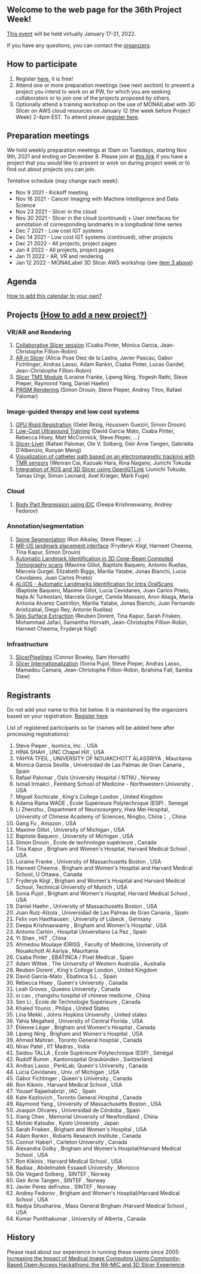 ## Welcome to the web page for the 36th Project Week!

[This event](https://projectweek.na-mic.org/PW36_2022_Virtual/) will be held virtually January 17-21, 2022. 

If you have any questions, you can contact the [organizers](../README.md#who-to-contact).

## How to participate
1. Register [here](https://forms.gle/1zE3pDs59sJ4ENP96), it is free!
2. Attend one or more preparation meetings (see next section) to present a project you intend to work on at PW, for which you are seeking collaborators or to join one of the projects proposed by others.
3. Optionally attend a training workshop on the use of MONAILabel with 3D Slicer on AWS cloud resources on January 12 (the week before Project Week) 2-4pm EST.  To attend please [register here](https://forms.gle/sekN29otUGDrVALF6).

## Preparation meetings
We hold weekly preparation meetings at 10am on Tuesdays, starting Nov 9th, 2021 and ending on December 8. Please join at [this link](https://etsmtl.zoom.us/j/86211702920?pwd=TEl0ZTFDam90WVN5bjZhR05kNVRVZz09) if you have a project that you would like to present or work on during project week or to find out about projects you can join.

Tentative schedule (may change each week):
* Nov 9 2021 - Kickoff meeting
* Nov 16 2021 - Cancer Imaging with Machine Intelligence and Data Science
* Nov 23 2021 - Slicer in the cloud
* Nov 30 2021 - Slicer in the cloud (continued) + User interfaces for annotation of corresponding landmarks in a longitudinal time series
* Dec 7 2021 - Low cost IGT systems
* Dec 14 2021 - Low cost IGT systems (continued), other projects
* Dec 21 2022 - All projects, project pages
* Jan 4 2022 - All projects, project pages
* Jan 11 2022 - AR, VR and rendering
* Jan 12 2022 - MONAILabel 3D Slicer AWS workshop (see [item 3 above](#how-to-participate))

##  Agenda

<div id="calendar-container">
</div>

<!--
Adapted from https://stackoverflow.com/questions/31821974/support-user-time-zone-in-embedded-google-calendar
-->
<script src="https://cdnjs.cloudflare.com/ajax/libs/jstimezonedetect/1.0.7/jstz.min.js" integrity="sha512-pZ0i46J1zsMwPd2NQZ4IaL427jXE2RVHMk3uv/wPTNlBVp9AbB1L65/4YdrXRPLEmyZCkY9qYOOsQp44V4orHg==" crossorigin="anonymous"></script>

<!--
<iframe id="calendar-container" src="https://calendar.google.com/calendar/embed?src=kitware.com_sb07i171olac9aavh46ir495c4%40group.calendar.google.com&ctz=Atlantic&mode=WEEK&dates=20210628%2f20210702" style="border: 0" width="800" height="600" frameborder="0" scrolling="no"></iframe>
-->
<script type="text/javascript">
  var timezone = jstz.determine();
  var iframe_src = 'https://calendar.google.com/calendar/embed?src=kitware.com_sb07i171olac9aavh46ir495c4%40group.calendar.google.com&mode=WEEK&dates=20220117%2f20220121&ctz=' + timezone.name()
  var iframe_html = '<iframe src="' + iframe_src + 'style="border: 0" width="800" height="600" frameborder="0" scrolling="no"></iframe>'
  document.getElementById('calendar-container').innerHTML = iframe_html;
</script>

[How to add this calendar to your own?](../common/Calendar.md)

## Projects [(How to add a new project?)](Projects/README.md)
    
### VR/AR and Rendering    
1. [Collaborative Slicer session](Projects/SlicerCollaboration/README.md) (Csaba Pinter, Mónica Garcia, Jean-Christophe Fillion-Robin)
2. [AR in Slicer](https://github.com/NA-MIC/ProjectWeek/tree/master/PW36_2022_Virtual/Projects/AR%20in%20Slicer) (Alicia Pose Díez de la Lastra, Javier Pascau, Gabor Fichtinger, Andras Lasso, Adam Rankin, Csaba Pinter, Lucas Gandel, Jean-Christophe Fillion-Robin)
3. [Slicer TMS Module](Projects/SlicerTMS_Module/README.md) (Loraine Franke, Lipeng Ning, Yogesh Rathi, Steve Pieper, Raymond Yang, Daniel Haehn)
4. [PRISM Rendering](Projects/PRISMRendering/Readme.md) (Simon Drouin, Steve Pieper, Andrey Titov, Rafael Palomar)
    
### Image-guided therapy and low cost systems   
1. [GPU Rigid Registration](Projects/GPURigidRegistration/Readme.md) (Gelel Rezig, Houssem Gueziri, Simon Drouin)
2. [Low-Cost Ultrasound Training](Projects/LowCostUltrasoundTraining/README.md) (David Garcia Mato, Csaba Pinter, Rebecca Hisey, Matt McCormick, Steve Pieper, ...)
3. [Slicer-Liver](Projects/SlicerLiver/README.md) (Rafael Palomar, Ole V. Solberg, Geir Arne Tangen, Gabriella D'Albenzio, Ruoyan Meng)
4. [Visualization of catheter path based on an electromagnetic tracking with TMR sensors](Projects/TMRCatheterNavigation/README.md) (Wenran Cai, Kazuaki Hara, Rina Nagano, Junichi Tokuda
5. [Integration of ROS and 3D Slicer using OpenIGTLink](Projects/ROS-MED/README.md) (Junichi Tokuda, Tamas Ungi, Simon Leonard, Axel Krieger, Mark Fuge)
   
### Cloud
1. [Body Part Regression using IDC](Projects/IDCBodyPartRegression/README.md) (Deepa Krishnaswamy, Andrey Fedorov)
   
### Annotation/segmentation
1. [Spine Segmentation](Projects/SpineSegmentation/README.md) (Ron Alkalay, Steve Pieper, ...)
1. [MR-US landmark placement interface](Projects/AnnotationMR-US/Readme.md) (Fryderyk Kögl, Harneet Cheema, Tina Kapur, Simon Drouin)
1. [Automatic Landmark Identification in 3D Cone-Beam Computed Tomography scans](Projects/ALICBCT/README.md) (Maxime Gillot, Baptiste Baquero, Antonio Ruellas, Marcela Gurgel, Elizabeth Biggs, Marilia Yatabe, Jonas Bianchi, Lucia Cevidanes, Juan Carlos Prieto)
1. [ALIIOS - Automatic Landmarks Identification for Intra OralScans](Projects/ALIDDM/README.md) (Baptiste Baquero, Maxime Gillot, Lucia Cevidanes, Juan Carlos Prieto, Najla Al Turkestani, Marcela Gurgel, Camila Massaro, Aron Aliaga, Maria Antonia Alvarez Castrillon, Marilia Yatabe, Jonas Bianchi, Juan Fernando Aristizabal, Diego Rey, Antonio Ruellas)
1. [Skin Surface Extraction](Projects/SkinSegmentation/README.md) (Reuben Dorent, Tina Kapur, Sarah Frisken, Mohammad Jafari, Samantha Horvath, Jean-Christophe Fillion-Robin, Harneet Cheema, Fryderyk Kögl)


### Infrastructure
1. [SlicerPipelines](Projects/SlicerPipelines/README.md) (Connor Bowley, Sam Horvath)
1. [Slicer Internationalization](Projects/SlicerInternationalization/README.md) (Sonia Pujol, Steve Pieper, Andras Lasso, Mamadou Camara,  Jean-Christophe Fillion-Robin, Ibrahima Fall, Samba Diaw) 

## Registrants

Do not add your name to this list below. It is maintained by the organizers based on your registration. [Register here](https://forms.gle/1zE3pDs59sJ4ENP96).

List of registered participants so far (names will be added here after processing registrations):
    
1.	Steve Pieper	,	Isomics, Inc.	,	USA
1.	HINA SHAH	,	UNC Chapel Hill	,	USA
1.	YAHYA TFEIL	,	UNIVERSITY OF NOUAKCHOTT ALASSRIYA	,	Mauritania
1.	Monica García Sevilla	,	Universidad de Las Palmas de Gran Canaria	,	Spain
1.	Rafael Palomar	,	Oslo University Hospital / NTNU	,	Norway
1.	Ismail Irmakci	,	Feinberg School of Medicine - Northwestern University	,	USA
1.	Miguel Xochicale	,	King's College London	,	United Kingdom
1.	Adama Rama WADE	,	École Supérieure Polytechnique (ESP)	,	Senegal
1.	Li Zhenzhu	,	Department of Neursosurgery, Hwa Mei Hospital, University of Chinese Academy of Sciences, Ningbo, China；	,	China
1.	Gang Fu	,	Amazon	,	USA
1.	Maxime Gillot	,	University of Michigan	,	USA
1.	Baptiste Baquero	,	University of Michigan	,	USA
1.	Simon Drouin	,	École de technologie supérieure	,	Canada
1.	Tina Kapur	,	Brigham and Women's Hospital, Harvard Medical School	,	USA
1.	Loraine Franke	,	University of Massachusetts Boston	,	USA
1.	Harneet Cheema 	,	Brigham and Women's Hospital and Harvard Medical School, U Ottawa	,	Canada
1.	Fryderyk Kögl	,	Brigham and Women's Hospital and Harvard Medical School, Technical University of Munich	,	USA
1.	Sonia Pujol	,	Brigham and Women's Hospital,  Harvard Medical School	,	USA
1.	Daniel Haehn	,	University of Massachusetts Boston	,	USA
1.	Juan Ruiz-Alzola	,	Universidad de Las Palmas de Gran Canaria	,	Spain
1.	Felix von Haxthausen	,	University of Lübeck	,	Germany
1.	Deepa Krishnaswamy	,	Brigham and Women's Hospital	,	USA
1.	Antonio Cartón	,	Hospital Universitario La Paz	,	Spain
1.	Yi Shen	,	HIT	,	China
1.	Ahmedou Moulaye IDRISS	,	Faculty of Medicine, University of Nouakchott Al Asriya	,	Mauritania
1.	Csaba Pinter	,	EBATINCA / Pixel Medical	,	Spain
1.	Adam Wittek	,	The University of Western Australia	,	Australia
1.	Reuben Dorent	,	King's College London	,	United Kingdom
1.	David García-Mato	,	Ebatinca S.L.	,	Spain
1.	Rebecca Hisey	,	Queen's University	,	Canada
1.	Leah Groves	,	Queens University 	,	Canada
1.	xi cao	,	changshu hospital of chinese medicine	,	China
1.	Sen Li	,	École de Technologie Supérieure	,	Canada
1.	Khaled Younis 	,	Philips 	,	United States 
1.	Lina Mekki	,	Johns Hopkins University	,	United states
1.	Yahia Megahed	,	University of Central Florida	,	USA
1.	Étienne Léger	,	Brigham and Women's Hospital	,	Canada
1.	Lipeng Ning	,	Brigham and Women's Hospital	,	USA
1.	Ahmed Mahran	,	Toronto General hosptial 	,	Canada
1.	Nirav Patel	,	IIT Madras	,	India
1.	Saidou TALLA	,	École Supérieure Polytechnique (ESP)	,	Sénégal
1.	Rudolf Bumm	,	Kantonsspital Graubünden	,	Switzerland
1.	Andras Lasso	,	PerkLab, Queen's University	,	Canada
1.	Lucia Cevidanes	,	Univ. of Michigan	,	USA
1.	Gabor Fichtinger	,	Queen's University	,	Canada
1.	Ron Kikinis	,	Harvard Medical School	,	USA
1.	Yousef Rajaeitabrizi	,	IAC	,	Spain
1.	Kate Kazlovich	,	Toronto General Hospital	,	Canada
1.	Raymond Yang	,	University of Massachusetts Boston	,	USA
1.	Joaquin Olivares	,	Universidad de Córdoba	,	Spain
1.	Xiang Chen	,	Memorial University of Newfondland	,	China
1.	Motoki Katsube	,	Kyoto University	,	Japan
1.	Sarah Frisken	,	Brigham and Women's Hospital	,	USA
1.	Adam Rankin	,	Robarts Research Institute	,	Canada
1.	Connor Haberl	,	Carleton University	,	Canada
1.	Alexandra Golby	,	Brigham and Women's Hospital/Harvard Medical School	,	USA
1.	Ron Kikinis	,	Harvard Medical School	,	USA
1.	Badiaa	,	Abdelmalek Essaadi University	,	Morocco
1.	Ole Vegard Solberg	,	SINTEF	,	Norway
1.	Geir Arne Tangen	,	SINTEF	,	Norway
1.	Javier Perez deFrutos	,	SINTEF	,	Norway
1.	Andrey Fedorov	,	Brigham and Women's Hospital/Harvard Medical School	,	USA
1.	Nadya Shusharina	,	Mass General Brigham /Harvard Medical School	,	USA
1.	Kumar Punithakumar	,	University of Alberta	,	Canada

## History
Please read about our experience in running these events since 2005: [Increasing the Impact of Medical Image Computing Using
Community-Based Open-Access Hackathons: the NA-MIC and 3D Slicer Experience](http://perk.cs.queensu.ca/sites/perkd7.cs.queensu.ca/files/Kapur2016.pdf).
